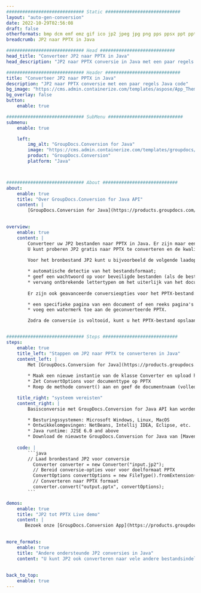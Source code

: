 ```yaml
---
############################# Static ############################
layout: "auto-gen-conversion"
date: 2022-10-29T02:56:08
draft: false
otherformats: bmp dcm emf emz gif ico jp2 jpeg jpg png pps ppsx ppt pptx psb psd svg svgz tga tif tiff webp wmf wmz
breadcrumb: JP2 naar PPTX in Java

############################# Head ############################
head_title: "Converteer JP2 naar PPTX in Java"
head_description: "JP2 naar PPTX conversie in Java met een paar regels code. Converteer meer dan 160 bestandsindelingen met de GroupDocs-documentconversie-API voor Java"

############################# Header ############################
title: "Converteer JP2 naar PPTX in Java"
description: "JP2 naar PPTX conversie met een paar regels Java code"
bg_image: "https://cms.admin.containerize.com/templates/aspose/App_Themes/V3/images/bg/header1.png"
bg_overlay: false
button:
    enable: true

############################# SubMenu ############################
submenu:
    enable: true

    left:
        img_alt: "GroupDocs.Conversion for Java"
        image: "https://cms.admin.containerize.com/templates/groupdocs/images/product-logos/90x90-noborder/groupdocs-conversion-java.png"
        product: "GroupDocs.Conversion"
        platform: "Java"



############################# About ############################
about:
    enable: true
    title: "Over GroupDocs.Conversion for Java API"
    content: |
        [GroupDocs.Conversion for Java](https://products.groupdocs.com/conversion/java/) is een geavanceerde conversie-API voor bestandsindelingen voor het converteren tussen populaire afbeeldings- en documentindelingen zoals Microsoft Office, OpenDocument, PDF, HTML, e-mail, CAD. en nog veel meer met slechts een paar regels code. De native API detecteert automatisch de formaten van de originele documenten en biedt veel opties voor het aanpassen van de geconverteerde documenten. Naast de functie om informatie uit een document te extraheren, ondersteunt het standaard ook het cachen van de conversieresultaten naar de lokale schijf. Elk type cacheopslag kan echter worden ondersteund door de juiste interfaces te implementeren - Amazon S3, Dropbox, Google Drive, Windows Azure, Reddis of andere.
    

overview:
    enable: true
    content: |
        Converteer uw JP2 bestanden naar PPTX in Java. Er zijn maar een paar regels Java code nodig op elk platform naar keuze, zoals Windows, Linux, macOS.
        U kunt proberen JP2 gratis naar PPTX te converteren en de kwaliteit van de conversieresultaten te evalueren. Naast eenvoudige scripts voor bestandsconversie, kunt u meer geavanceerde opties proberen voor het laden van het JP2-bronbestand en het opslaan van de PPTX-uitvoer. 
        
        Voor het bronbestand JP2 kunt u bijvoorbeeld de volgende laadopties gebruiken:

        * automatische detectie van het bestandsformaat;
        * geef een wachtwoord op voor beveiligde bestanden (als de bestandsindeling dit ondersteunt);
        * vervang ontbrekende lettertypen om het uiterlijk van het document te behouden.
        
        Er zijn ook geavanceerde conversieopties voor het PPTX-bestand:

        * een specifieke pagina van een document of een reeks pagina's converteren;
        * voeg een watermerk toe aan de geconverteerde PPTX.

        Zodra de conversie is voltooid, kunt u het PPTX-bestand opslaan in uw lokale bestandspad of in opslag van derden, zoals FTP, Amazon S3, Google Drive, Dropbox enz. Let op - om JP2 te converteren tot PPTX, hoeft u geen extra software te installeren, zoals MS Office, Open Office, Adobe Acrobat Reader etc.


############################# Steps ############################
steps:
    enable: true
    title_left: "Stappen om JP2 naar PPTX te converteren in Java"
    content_left: |
        Met [GroupDocs.Conversion for Java](https://products.groupdocs.com/conversion/java/) kunnen ontwikkelaars het JP2-bestand eenvoudig converteren naar PPTX met een paar regels code.
        
        * Maak een nieuwe instantie van de klasse Converter en upload het bestand JP2 met het volledige pad
        * Zet ConvertOptions voor documenttype op PPTX
        * Roep de methode convert() aan en geef de documentnaam (volledig pad) en formaat (PPTX) door als parameter

    title_right: "systeem vereisten"
    content_right: |
        Basisconversie met GroupDocs.Conversion for Java API kan worden gedaan met slechts een paar regels code. Onze API's worden ondersteund op alle belangrijke platforms en besturingssystemen. Voordat u de onderstaande code uitvoert, moet u ervoor zorgen dat de volgende vereisten op uw systeem zijn geïnstalleerd.

        * Besturingssystemen: Microsoft Windows, Linux, MacOS
        * Ontwikkelomgevingen: NetBeans, Intellij IDEA, Eclipse, etc.
        * Java runtime: J2SE 6.0 and above
        * Download de nieuwste GroupDocs.Conversion for Java van [Maven](https://repository.groupdocs.com/webapp/#/artifacts/browse/tree/General/repo/com/groupdocs/groupdocs-conversion)
         
    code: |
        ```java    
        // Laad bronbestand JP2 voor conversie
          Converter converter = new Converter("input.jp2");
          // Bereid conversie-opties voor voor doelformaat PPTX
          ConvertOptions convertOptions = new FileType().fromExtension("pptx").getConvertOptions();
          // Converteren naar PPTX formaat
          converter.convert("output.pptx", convertOptions);
        ```

demos:
    enable: true
    title: "JP2 tot PPTX Live demo"
    content: |
       Bezoek onze [GroupDocs.Conversion App](https://products.groupdocs.app/conversion/family) website en probeer JP2 naar PPTX conversie nu. De gratis demo heeft de volgende voordelen:
          

more_formats:
    enable: true
    title: "Andere ondersteunde JP2 conversies in Java"
    content: "U kunt JP2 ook converteren naar vele andere bestandsindelingen. Zie de lijst hieronder."
       
       
back_to_top:
    enable: true
---
```

